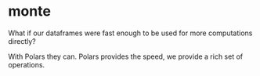 # monte

What if our dataframes were fast enough to be used for more computations directly?

With Polars they can. Polars provides the speed, we provide a rich set of operations.
